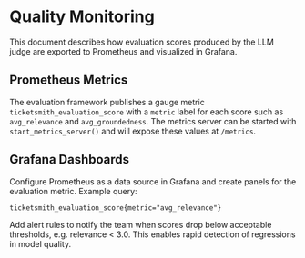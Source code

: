 # Quality Monitoring

This document describes how evaluation scores produced by the LLM judge are exported to Prometheus and visualized in Grafana.

## Prometheus Metrics

The evaluation framework publishes a gauge metric `ticketsmith_evaluation_score` with a `metric` label for each score such as `avg_relevance` and `avg_groundedness`. The metrics server can be started with `start_metrics_server()` and will expose these values at `/metrics`.

## Grafana Dashboards

Configure Prometheus as a data source in Grafana and create panels for the evaluation metric. Example query:

```
ticketsmith_evaluation_score{metric="avg_relevance"}
```

Add alert rules to notify the team when scores drop below acceptable thresholds, e.g. relevance < 3.0. This enables rapid detection of regressions in model quality.
